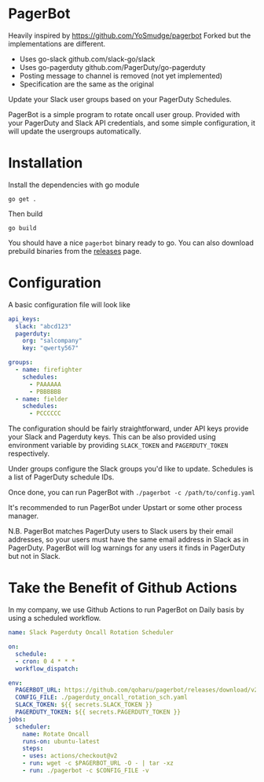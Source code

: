 # PagerBot
Heavily inspired by https://github.com/YoSmudge/pagerbot
Forked but the implementations are different.
- Uses go-slack github.com/slack-go/slack
- Uses go-pagerduty github.com/PagerDuty/go-pagerduty
- Posting message to channel is removed (not yet implemented)
- Specification are the same as the original

Update your Slack user groups based on your PagerDuty Schedules.

PagerBot is a simple program to rotate oncall user group. Provided with your PagerDuty and Slack API credentials, and some simple
configuration, it will update the usergroups automatically.

# Installation

Install the dependencies with go module
```shell 
go get .
```

Then build
```shell 
go build
```

You should have a nice `pagerbot` binary ready to go. You can also download prebuild binaries from
the [releases](https://github.com/qoharu/pagerbot/releases) page.

# Configuration

A basic configuration file will look like

```yaml
api_keys:
  slack: "abcd123"
  pagerduty:
    org: "salcompany"
    key: "qwerty567"

groups:
  - name: firefighter
    schedules:
      - PAAAAAA
      - PBBBBBB
  - name: fielder
    schedules:
      - PCCCCCC
```

The configuration should be fairly straightforward, under API keys provide your Slack and Pagerduty keys. This can be also provided using environment variable by providing `SLACK_TOKEN` and `PAGERDUTY_TOKEN` respectively.

Under groups configure the Slack groups you'd like to update. Schedules is a list of PagerDuty schedule IDs.

Once done, you can run PagerBot with `./pagerbot -c /path/to/config.yaml`

It's recommended to run PagerBot under Upstart or some other process manager.

N.B. PagerBot matches PagerDuty users to Slack users by their email addresses, so your users must have the same email address in Slack as in PagerDuty. PagerBot will log warnings for any users it finds in PagerDuty but not in Slack.

# Take the Benefit of Github Actions
In my company, we use Github Actions to run PagerBot on Daily basis by using a scheduled workflow.

```yaml
name: Slack Pagerduty Oncall Rotation Scheduler

on:
  schedule:
  - cron: 0 4 * * *
  workflow_dispatch:

env:
  PAGERBOT_URL: https://github.com/qoharu/pagerbot/releases/download/v2.0.0/pagerbot-v2.0.0-linux-amd64.tar.gz
  CONFIG_FILE: ./pagerduty_oncall_rotation_sch.yaml
  SLACK_TOKEN: ${{ secrets.SLACK_TOKEN }}
  PAGERDUTY_TOKEN: ${{ secrets.PAGERDUTY_TOKEN }}
jobs:
  scheduler:
    name: Rotate Oncall
    runs-on: ubuntu-latest
    steps:
    - uses: actions/checkout@v2
    - run: wget -c $PAGERBOT_URL -O - | tar -xz
    - run: ./pagerbot -c $CONFIG_FILE -v

```
